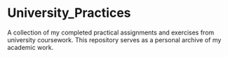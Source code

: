 # University_Practices
A collection of my completed practical assignments and exercises from university coursework. This repository serves as a personal archive of my academic work.
